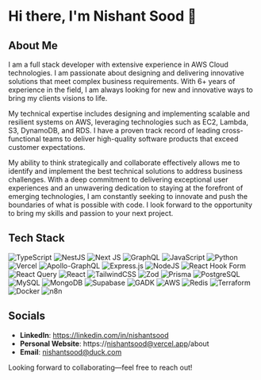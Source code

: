 # Hi there, I'm Nishant Sood  👋

##  About Me
I am a full stack developer with extensive experience in AWS Cloud technologies. I am passionate about designing and delivering innovative solutions that meet complex business requirements. With 6+ years of experience in the field, I am always looking for new and innovative ways to bring my clients visions to life.

My technical expertise includes designing and implementing scalable and resilient systems on AWS, leveraging technologies such as EC2, Lambda, S3, DynamoDB, and RDS. I have a proven track record of leading cross-functional teams to deliver high-quality software products that exceed customer expectations.

My ability to think strategically and collaborate effectively allows me to identify and implement the best technical solutions to address business challenges. With a deep commitment to delivering exceptional user experiences and an unwavering dedication to staying at the forefront of emerging technologies, I am constantly seeking to innovate and push the boundaries of what is possible with code. I look forward to the opportunity to bring my skills and passion to your next project.

## Tech Stack
![TypeScript](https://img.shields.io/badge/typescript-%23007ACC.svg?style=for-the-badge&logo=typescript&logoColor=white) ![NestJS](https://img.shields.io/badge/NestJS-E0234E?style=for-the-badge&logo=nestjs&logoColor=white)
![Next JS](https://img.shields.io/badge/Next-black?style=for-the-badge&logo=next.js&logoColor=white) ![GraphQL](https://img.shields.io/badge/-GraphQL-E10098?style=for-the-badge&logo=graphql&logoColor=white) ![JavaScript](https://img.shields.io/badge/javascript-%23323330.svg?style=for-the-badge&logo=javascript&logoColor=%23F7DF1E) ![Python](https://img.shields.io/badge/python-3670A0?style=for-the-badge&logo=python&logoColor=ffdd54)  ![Vercel](https://img.shields.io/badge/vercel-%23000000.svg?style=for-the-badge&logo=vercel&logoColor=white) ![Apollo-GraphQL](https://img.shields.io/badge/-ApolloGraphQL-311C87?style=for-the-badge&logo=apollo-graphql) ![Express.js](https://img.shields.io/badge/express.js-%23404d59.svg?style=for-the-badge&logo=express&logoColor=%2361DAFB) ![NodeJS](https://img.shields.io/badge/node.js-6DA55F?style=for-the-badge&logo=node.js&logoColor=white)  ![React Hook Form](https://img.shields.io/badge/React%20Hook%20Form-%23EC5990.svg?style=for-the-badge&logo=reacthookform&logoColor=white) ![React Query](https://img.shields.io/badge/-React%20Query-FF4154?style=for-the-badge&logo=react%20query&logoColor=white)  ![React](https://img.shields.io/badge/react-%2320232a.svg?style=for-the-badge&logo=react&logoColor=%2361DAFB) ![TailwindCSS](https://img.shields.io/badge/tailwindcss-%2338B2AC.svg?style=for-the-badge&logo=tailwind-css&logoColor=white) ![Zod](https://img.shields.io/badge/zod-%233068b7.svg?style=for-the-badge&logo=zod&logoColor=white) ![Prisma](https://img.shields.io/badge/Prisma-3982CE?style=for-the-badge&logo=Prisma&logoColor=white) ![PostgreSQL](https://img.shields.io/badge/PostgreSQL-336791?style=for-the-badge&logo=postgresql&logoColor=white)
 ![MySQL](https://img.shields.io/badge/mysql-4479A1.svg?style=for-the-badge&logo=mysql&logoColor=white) ![MongoDB](https://img.shields.io/badge/MongoDB-%234ea94b.svg?style=for-the-badge&logo=mongodb&logoColor=white) ![Supabase](https://img.shields.io/badge/Supabase-3ECF8E?style=for-the-badge&logo=supabase&logoColor=white)
 ![GADK](https://img.shields.io/badge/Google%20Agent%20Development%20Kit-4285F4?style=for-the-badge&logo=google&logoColor=white) ![AWS](https://img.shields.io/badge/AWS-232F3E?style=for-the-badge&logo=amazon-aws&logoColor=white) ![Redis](https://img.shields.io/badge/Redis-DC382D?style=for-the-badge&logo=redis&logoColor=white) ![Terraform](https://img.shields.io/badge/Terraform-623CE4?style=for-the-badge&logo=terraform&logoColor=white) ![Docker](https://img.shields.io/badge/Docker-2496ED?style=for-the-badge&logo=docker&logoColor=white) ![n8n](https://img.shields.io/badge/n8n-FE6126?style=for-the-badge&logo=n8n&logoColor=white)






<!---
<p align="center">
<img src="https://cdn.jsdelivr.net/gh/devicons/devicon@latest/icons/nextjs/nextjs-original.svg" width="40" height="40" />
<img src="https://cdn.jsdelivr.net/gh/devicons/devicon@latest/icons/nestjs/nestjs-original.svg" width="40" height="40" />
<img src="https://cdn.jsdelivr.net/gh/devicons/devicon@latest/icons/typescript/typescript-original.svg" width="40" height="40" />          
<img src="https://cdn.jsdelivr.net/gh/devicons/devicon@latest/icons/nodejs/nodejs-original-wordmark.svg" width="40" height="40" />
<img src="https://cdn.jsdelivr.net/gh/devicons/devicon@latest/icons/tailwindcss/tailwindcss-original-wordmark.svg" width="40" height="40" />
<img src="https://cdn.jsdelivr.net/gh/devicons/devicon@latest/icons/terraform/terraform-original-wordmark.svg" width="40" height="40" />          
<img src="https://cdn.jsdelivr.net/gh/devicons/devicon@latest/icons/postgresql/postgresql-original.svg" width="40" height="40" />
<img src="https://cdn.jsdelivr.net/gh/devicons/devicon@latest/icons/prisma/prisma-original-wordmark.svg" width="40" height="40" />
<img src="https://cdn.jsdelivr.net/gh/devicons/devicon@latest/icons/python/python-original-wordmark.svg" width="40" height="40" />
<img src="https://cdn.jsdelivr.net/gh/devicons/devicon@latest/icons/amazonwebservices/amazonwebservices-original-wordmark.svg" width="40" height="40" />
<img src="https://cdn.jsdelivr.net/gh/devicons/devicon@latest/icons/apachekafka/apachekafka-original.svg" width="40" height="40" />
<img src="https://cdn.jsdelivr.net/gh/devicons/devicon@latest/icons/elasticsearch/elasticsearch-original-wordmark.svg" width="40" height="40" />
<img src="https://cdn.jsdelivr.net/gh/devicons/devicon@latest/icons/git/git-original.svg" width="40" height="40" />
<img src="https://cdn.jsdelivr.net/gh/devicons/devicon@latest/icons/graphql/graphql-plain.svg" width="40" height="40" />
<img src="https://cdn.jsdelivr.net/gh/devicons/devicon@latest/icons/nginx/nginx-original.svg" width="40" height="40" />
<img src="https://cdn.jsdelivr.net/gh/devicons/devicon@latest/icons/rails/rails-plain.svg"  width="40" height="40" />
<img src="https://cdn.jsdelivr.net/gh/devicons/devicon@latest/icons/redis/redis-original.svg" width="40" height="40" />
<img src="https://cdn.jsdelivr.net/gh/devicons/devicon@latest/icons/vercel/vercel-original-wordmark.svg" width="40" height="40" />
</p>
 --->

##  Socials
- **LinkedIn**: https://linkedin.com/in/nishantsood
- **Personal Website**: https://nishantsood@vercel.app/about
- **Email**: nishantsood@duck.com


<!-- ##  GitHub Stats -->
<!-- Optionally embed GitHub stats with a GitHub Readme Stats badge or widget -->
<!-- ![Stats](https://github-readme-stats.vercel.app/api?username=nishantsood1492&show_icons=true) -->


Looking forward to collaborating—feel free to reach out!


<!--
**NishantSood1492/NishantSood1492** is a ✨ _special_ ✨ repository because its `README.md` (this file) appears on your GitHub profile.

Here are some ideas to get you started:

- 🔭 I’m currently working on ...
- 🌱 I’m currently learning ...
- 👯 I’m looking to collaborate on ...
- 🤔 I’m looking for help with ...
- 💬 Ask me about ...
- 📫 How to reach me: ...
- 😄 Pronouns: ...
- ⚡ Fun fact: ...
-->
